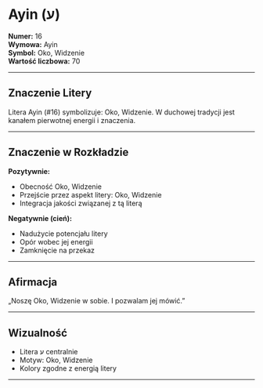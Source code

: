 
# Ayin (ע)

**Numer:** 16  
**Wymowa:** Ayin  
**Symbol:** Oko, Widzenie  
**Wartość liczbowa:** 70  

---

## Znaczenie Litery
Litera Ayin (#16) symbolizuje: Oko, Widzenie.
W duchowej tradycji jest kanałem pierwotnej energii i znaczenia.

---

## Znaczenie w Rozkładzie

**Pozytywnie:**  
- Obecność Oko, Widzenie  
- Przejście przez aspekt litery: Oko, Widzenie  
- Integracja jakości związanej z tą literą  

**Negatywnie (cień):**  
- Nadużycie potencjału litery  
- Opór wobec jej energii  
- Zamknięcie na przekaz  

---

## Afirmacja
„Noszę Oko, Widzenie w sobie. I pozwalam jej mówić.”

---

## Wizualność
- Litera ע centralnie  
- Motyw: Oko, Widzenie  
- Kolory zgodne z energią litery

---
